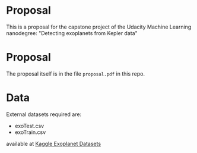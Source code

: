 # Proposal
This is a proposal for the capstone project of the Udacity Machine Learning nanodegree: "Detecting exoplanets from Kepler data"

# Proposal
The proposal itself is in the file `proposal.pdf` in this repo.

# Data
External datasets required are:

* exoTest.csv
* exoTrain.csv

available at [Kaggle Exoplanet Datasets](https://www.kaggle.com/keplersmachines/kepler-labelled-time-series-data)
